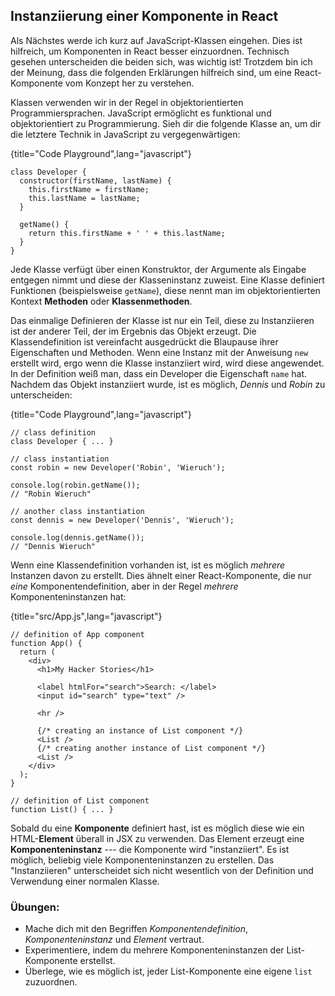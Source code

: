 ## Instanziierung einer Komponente in React

Als Nächstes werde ich kurz auf JavaScript-Klassen eingehen. Dies ist hilfreich, um Komponenten in React besser einzuordnen. Technisch gesehen unterscheiden die beiden sich, was wichtig ist! Trotzdem bin ich der Meinung, dass die folgenden Erklärungen hilfreich sind, um eine React-Komponente vom Konzept her zu verstehen.

Klassen verwenden wir in der Regel in objektorientierten Programmiersprachen. JavaScript ermöglicht es funktional und objektorientiert zu Programmierung. Sieh dir die folgende Klasse an, um dir die letztere Technik in JavaScript zu vergegenwärtigen:

{title="Code Playground",lang="javascript"}
~~~~~~~
class Developer {
  constructor(firstName, lastName) {
    this.firstName = firstName;
    this.lastName = lastName;
  }

  getName() {
    return this.firstName + ' ' + this.lastName;
  }
}
~~~~~~~

Jede Klasse verfügt über einen Konstruktor, der Argumente als Eingabe entgegen nimmt und diese der Klasseninstanz zuweist. Eine Klasse definiert Funktionen (beispielsweise `getName`), diese nennt man im objektorientierten Kontext **Methoden** oder **Klassenmethoden**.

Das einmalige Definieren der Klasse ist nur ein Teil, diese zu Instanziieren ist der anderer Teil, der im Ergebnis das Objekt erzeugt. Die Klassendefinition ist vereinfacht ausgedrückt die Blaupause ihrer Eigenschaften und Methoden. Wenn eine Instanz mit der Anweisung `new` erstellt wird, ergo wenn die Klasse instanziiert wird, wird diese angewendet. In der Definition weiß man, dass ein Developer die Eigenschaft `name` hat. Nachdem das Objekt instanziiert wurde, ist es möglich, *Dennis* und *Robin* zu unterscheiden:

{title="Code Playground",lang="javascript"}
~~~~~~~
// class definition
class Developer { ... }

// class instantiation
const robin = new Developer('Robin', 'Wieruch');

console.log(robin.getName());
// "Robin Wieruch"

// another class instantiation
const dennis = new Developer('Dennis', 'Wieruch');

console.log(dennis.getName());
// "Dennis Wieruch"
~~~~~~~

Wenn eine Klassendefinition vorhanden ist, ist es möglich *mehrere* Instanzen davon zu erstellt. Dies ähnelt einer React-Komponente, die nur *eine* Komponentendefinition, aber in der Regel *mehrere* Komponenteninstanzen hat:

{title="src/App.js",lang="javascript"}
~~~~~~~
// definition of App component
function App() {
  return (
    <div>
      <h1>My Hacker Stories</h1>

      <label htmlFor="search">Search: </label>
      <input id="search" type="text" />

      <hr />

      {/* creating an instance of List component */}
      <List />
      {/* creating another instance of List component */}
      <List />
    </div>
  );
}

// definition of List component
function List() { ... }
~~~~~~~

Sobald du eine **Komponente** definiert hast, ist es möglich diese wie ein HTML-**Element** überall in JSX zu verwenden. Das Element erzeugt eine **Komponenteninstanz** --- die Komponente wird "instanziiert". Es ist möglich, beliebig viele Komponenteninstanzen zu erstellen. Das "Instanziieren" unterscheidet sich nicht wesentlich von der Definition und Verwendung einer normalen Klasse.

### Übungen:

* Mache dich mit den Begriffen *Komponentendefinition*, *Komponenteninstanz* und *Element* vertraut.
* Experimentiere, indem du mehrere Komponenteninstanzen der List-Komponente erstellst.
* Überlege, wie es möglich ist, jeder List-Komponente eine eigene `list` zuzuordnen.
